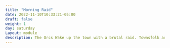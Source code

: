 ```yaml
---
title: "Morning Raid"
date: 2022-11-10T10:33:21-05:00
draft: false
weight: 1
day: saturday
Layout: module
description: The Orcs Wake up the town with a brutal raid. Townsfolk are taken unawares and must be protected!
---
```


